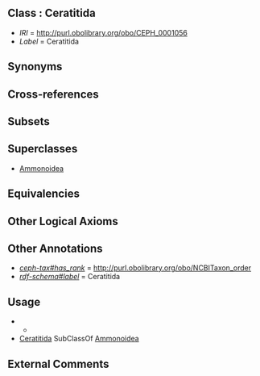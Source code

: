 
## Class : Ceratitida

 * *IRI* = http://purl.obolibrary.org/obo/CEPH_0001056
 * *Label* = Ceratitida

## Synonyms


## Cross-references


## Subsets


## Superclasses

 * [Ammonoidea](../../CEPH/54/CEPH_0001054.md)

## Equivalencies


## Other Logical Axioms


## Other Annotations

 * *[ceph-tax#has_rank](../../ceph-tax#has/nk/ceph-tax#has_rank.md)* = http://purl.obolibrary.org/obo/NCBITaxon_order
 * *[rdf-schema#label](../../el/rdf-schema#label.md)* = Ceratitida

## Usage

 * -
 * [Ceratitida](../../CEPH/56/CEPH_0001056.md) SubClassOf [Ammonoidea](../../CEPH/54/CEPH_0001054.md)

## External Comments

